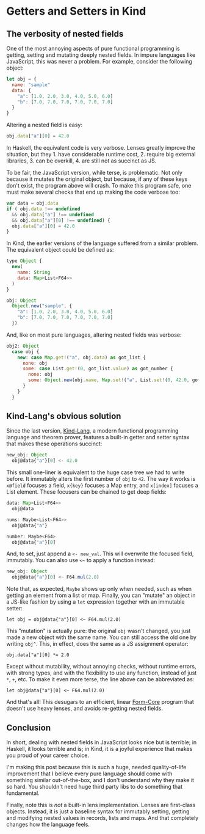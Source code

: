 Getters and Setters in Kind
===========================

The verbosity of nested fields
------------------------------

One of the most annoying aspects of pure functional programming is getting,
setting and mutating deeply nested fields. In impure languages like JavaScript,
this was never a problem. For example, consider the following object:

```javascript
let obj = {
  name: "sample"
  data: {
    "a": [1.0, 2.0, 3.0, 4.0, 5.0, 6.0]
    "b": [7.0, 7.0, 7.0, 7.0, 7.0, 7.0]
  }
}
```

Altering a nested field is easy:

```javascript
obj.data["a"][0] = 42.0
```

In Haskell, the equivalent code is very verbose. Lenses greatly improve the
situation, but they 1. have considerable runtime cost, 2. require big external
libraries, 3. can be overkill, 4. are still not as succinct as JS.

To be fair, the JavaScript version, while terse, is problematic. Not only
because it mutates the original object, but because, if any of these keys don't
exist, the program above will crash. To make this program safe, one must make
several checks that end up making the code verbose too:

```javascript
var data = obj.data
if ( obj.data !== undefined
  && obj.data["a"] !== undefined
  && obj.data["a"][0] !== undefined) {
  obj.data["a"][0] = 42.0
}
```

In Kind, the earlier versions of the language suffered from a similar problem.
The equivalent object could be defined as:

```javascript
type Object {
  new(
    name: String
    data: Map<List<F64>>
  )
}

obj: Object
  Object.new("sample", {
    "a": [1.0, 2.0, 3.0, 4.0, 5.0, 6.0] 
    "b": [7.0, 7.0, 7.0, 7.0, 7.0, 7.0] 
  })
```

And, like on most pure languages, altering nested fields was verbose:

```javascript
obj2: Object
  case obj {
    new: case Map.get!("a", obj.data) as got_list {
      none: obj
      some: case List.get!(0, got_list.value) as got_number {
        none: obj
        some: Object.new(obj.name, Map.set!("a", List.set!(0, 42.0, got_list.value), obj.data))
      }
    }
  }
```

Kind-Lang's obvious solution
-----------------------

Since the last version, [Kind-Lang](https://github.com/kind-lang/kind), a modern functional
programming language and theorem prover, features a built-in getter and setter syntax that
makes these operations succinct:

```javascript
new_obj: Object
  obj@data{"a"}[0] <- 42.0
```

This small one-liner is equivalent to the huge case tree we had to write before.
It immutably alters the first number of `obj` to `42`. The way it works is
`x@field` focuses a field, `x{key}` focuses a Map entry, and `x[index]` focuses
a List element. These focusers can be chained to get deep fields:

```javascript
data: Map<List<F64>>
  obj@data

nums: Maybe<List<F64>>
  obj@data{"a"}

number: Maybe<F64>
  obj@data{"a"}[0]
```

And, to set, just append a `<- new_val`. This will overwrite the focused field,
immutably. You can also use `<~` to apply a function instead:

```javascript
new_obj: Object
  obj@data{"a"}[0] <~ F64.mul(2.0)
```

Note that, as expected, `Maybe` shows up only when needed, such as when getting
an element from a list or map. Finally, you can "mutate" an object in a JS-like
fashion by using a `let` expression together with an immutable setter:

```
let obj = obj@data{"a"}[0] <~ F64.mul(2.0)
```

This "mutation" is actually pure: the original `obj` wasn't changed, you just
made a new object with the same name. You can still access the old one by
writing `obj^`. This, in effect, does the same as a JS assignment operator:

```
obj.data["a"][0] *= 2.0
```

Except without mutability, without annoying checks, without runtime errors, with
strong types, and with the flexibility to use any function, instead of just `*`,
`+`, etc. To make it even more terse, the line above can be abbreviated as:

```
let obj@data{"a"}[0] <~ F64.mul(2.0)
```

And that's all! This desugars to an efficient, linear
[Form-Core](https://github.com/moonad/FormCoreJS) program that doesn't use heavy
lenses, and avoids re-getting nested fields. 

Conclusion
----------

In short, dealing with nested fields in JavaScript looks nice but is terrible;
in Haskell, it looks terrible and is; in Kind, it is a joyful experience that
makes you proud of your career choice.

I'm making this post because this is such a huge, needed quality-of-life
improvement that I believe every pure language should come with something
similar out-of-the-box, and I don't understand why they make it so hard. You
shouldn't need huge third party libs to do something that fundamental.

Finally, note this is *not* a built-in lens implementation. Lenses are
first-class objects. Instead, it is just a baseline syntax for immutably
setting, getting and modifying nested values in records, lists and maps. And
that completely changes how the language feels.
